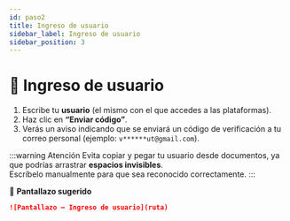 ```yaml
---
id: paso2
title: Ingreso de usuario
sidebar_label: Ingreso de usuario
sidebar_position: 3
---
```


# 👤 Ingreso de usuario

1. Escribe tu **usuario** (el mismo con el que accedes a las plataformas).  
2. Haz clic en **“Enviar código”**.  
3. Verás un aviso indicando que se enviará un código de verificación a tu correo personal (ejemplo: `v******ut@gmail.com`).

:::warning Atención
Evita copiar y pegar tu usuario desde documentos, ya que podrías arrastrar **espacios invisibles**.  
Escríbelo manualmente para que sea reconocido correctamente.
:::

📸 **Pantallazo sugerido**  
```md
![Pantallazo – Ingreso de usuario](ruta)